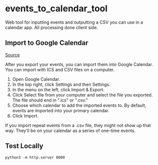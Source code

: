 # events_to_calendar_tool

Web tool for inputting events and outputting a CSV you can use in a calendar app. All processing done client side.

## Import to Google Calendar

[Source](https://support.google.com/calendar/answer/37118?hl=en&co=GENIE.Platform%3DDesktop#zippy=%2Ccreate-or-edit-a-csv-file)

​After you export your events, you can import them into Google Calendar. You can import with ICS and CSV files on a computer. 

1. Open Google Calendar.
2. In the top right, click Settings  and then Settings.
3. In the menu on the left, click Import & Export.
4. Click Select file from your computer and select the file you exported. The file should end in ".ics" or ".csv."
5. Choose which calendar to add the imported events to.
    By default, events are imported into your primary calendar.
6. Click Import.

If you import repeat events from a .csv file, they might not show up that way. They'll be on your calendar as a series of one-time events.


## Test Locally

`python3 -m http.server 8000`
